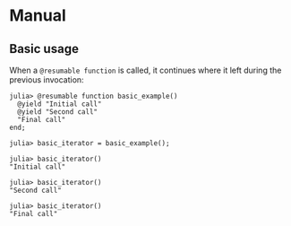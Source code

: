 # Manual

## Basic usage

When a `@resumable function` is called, it continues where it left during the previous invocation:

```jldoctest
julia> @resumable function basic_example()
  @yield "Initial call"
  @yield "Second call"
  "Final call"
end;

julia> basic_iterator = basic_example();

julia> basic_iterator()
"Initial call"

julia> basic_iterator()
"Second call"

julia> basic_iterator()
"Final call"
```